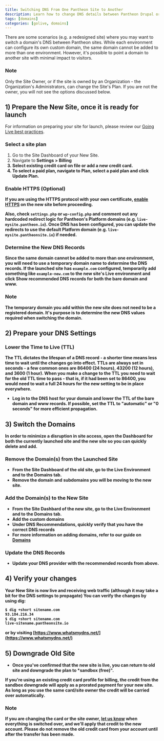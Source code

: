 ```yaml
---
title: Switching DNS From One Pantheon Site to Another
description: Learn how to change DNS details between Pantheon Drupal or WordPress sites.
tags: [domains]
categories: [golive, domains]
---
```

There are some scenarios (e.g. a redesigned site) where you may want to switch a domain's DNS between Pantheon sites. While each environment can configure its own custom domain, the same domain cannot be added to more than one environment. However, it's possible to point a domain to another site with minimal impact to visitors.

<div class="alert alert-info" role="alert">
<h3 class="info">Note</h3>
<p>Only the Site Owner, or if the site is owned by an Organization - the Organization's Administrators, can change the Site's Plan. If you are not the owner, you will not see the options discussed below.</p>
</div>


## 1) Prepare the New Site, once it is ready for launch
For information on preparing your site for launch, please review our [Going Live best practices](/docs/going-live/).

### Select a site plan
<div>
<ol>
<li>Go to the Site Dashboard of your New Site.</li>
<li> Navigate to <b>Settings<b> > <b>Billing</b> </li>
<li> Select existing credit card on file or add a new credit card.</li>
<li>To select a paid plan, navigate to <b>Plan</b>, select a paid plan and click <b>Update Plan</b>.</li>
</ol>
</div>

### Enable HTTPS (Optional)
If you are using the HTTPS protocol with your own certificate, [enable HTTPS](/docs/enable-https/) on the new site before proceeding.

Also, check `settings.php` or `wp-config.php` and comment out any hardcoded redirect logic for Pantheon's Platform domains (e.g.  `live-mysite.pantheon.io`). Once DNS has been configured, you can update the redirects to use the default Platform domain (e.g. `live-mysite.pantheonsite.io`) if needed.

### Determine the New DNS Records
Since the same domain cannot be added to more than one environment, you will need to use a temporary domain name to determine the DNS records. If the launched site has `example.com` configured, temporarily add something like `example-new.com` to the new site's Live environment and click **Show recommended DNS records** for both the bare domain and www.

<div class="alert alert-info" role="alert">
<h3 class="info">Note</h3>
<p>The temporary domain you add within the new site does not need to be a registered domain. It's purpose is to determine the new DNS values required when switching the domain.</p>
</div>

## 2) Prepare your DNS Settings
### Lower the Time to Live (TTL)
The TTL dictates the lifespan of a DNS record - a shorter time means less time to wait until the changes go into effect. TTLs are always set in seconds - a few common ones are 86400 (24 hours),  43200 (12 hours), and 3600 (1 hour). 
When you make a change to the TTL you need to wait for the old TTL time to pass - that is, if it had been set to 86400, you would need to wait a full 24 hours for the new setting to be in place everywhere.

* Log in to the DNS host for your domain and lower the TTL of the bare domain and www records. If possible, set the TTL to "automatic" or "0 seconds" for more efficient propagation.

## 3) Switch the Domains

In order to minimize a disruption in site access, open the Dashboard for both the currently launched site and the new site so you can quickly delete and add. 

### Remove the Domain(s) from the Launched Site
* From the Site Dashboard of the old site, go to the Live Environment and to the Domains tab. 
* Remove the domain and subdomains you will be moving to the new site.

### Add the Domain(s) to the New Site
* From the Site Dashbard of the new site, go to the Live Environment and to the Domains tab. 
* Add the custom domains
* Under DNS Recommendations, quickly verify that you have the correct DNS records
* For more information on adding domains, refer to our guide on [Domains](/docs/domains/)

### Update the DNS Records
* Update your DNS provider with the recommended records from above.


## 4) Verify your changes

Your New Site is now live and receiving web traffic (although it may take a bit for the DNS settings to propagate)
You can verify the changes by using dig:

```bash
$ dig +short sitename.com
93.184.216.34
$ dig +short sitename.com
live-sitename.pantheonsite.io

 ```
or by visiting [https://www.whatsmydns.net/](https://www.whatsmydns.net/)

## 5) Downgrade Old Site

* Once you've confirmed that the new site is live, you can return to old site and downgrade the plan to *sandbox (free)".

If you're using an existing credit card profile for billing, the credit from the sandbox downgrade will apply as a prorated payment for your new site. 
As long as you use the same card/site owner the credit will be carried over automatically. 

<div class="alert alert-info" role="alert">
<h3 class="info">Note</h3>
<p>If you are changing the card or the site owner, <a href="https://pantheon.io/support" target="_blank">let us know</a> when everything is switched over, and we'll apply that credit to the new account. 
Please do not remove the old credit card from your account until after the transfer has been made.</p>
</div>
